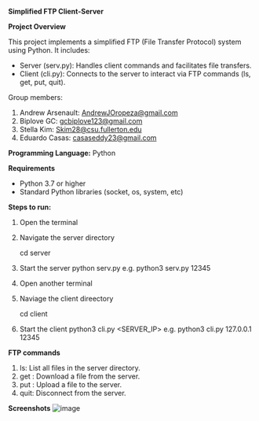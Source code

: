 **Simplified FTP Client-Server**

**Project Overview**

This project implements a simplified FTP (File Transfer Protocol) system using Python. It includes:

- Server (serv.py): Handles client commands and facilitates file transfers.
- Client (cli.py): Connects to the server to interact via FTP commands (ls, get, put, quit).

Group members:
1. Andrew Arsenault: AndrewJOropeza@gmail.com
2. Biplove GC: gcbiplove123@gmail.com
3. Stella Kim: Skim28@csu.fullerton.edu
4. Eduardo Casas: casaseddy23@gmail.com
 
**Programming Language:** Python

**Requirements**
- Python 3.7 or higher
- Standard Python libraries (socket, os, system, etc)

**Steps to run:**

1. Open the terminal
2. Navigate the server directory

   cd server

4. Start the server
   python serv.py <PORT>
   e.g. python3 serv.py 12345

5. Open another terminal
6. Naviage the client direectory
   
   cd client
   
8. Start the client
   python3 cli.py <SERVER_IP> <PORT>
   e.g. python3 cli.py 127.0.0.1 12345

**FTP commands**

1. ls: List all files in the server directory.
3. get <filename>: Download a file from the server.
4. put <filename>: Upload a file to the server.
5. quit: Disconnect from the server.

**Screenshots**
![image](https://github.com/user-attachments/assets/70ebfd87-227a-41f5-8960-fa0ab52eee19)





